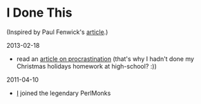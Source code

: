 # I Done This

(Inspired by Paul Fenwick's [article](http://privacygeek.blogspot.com.au/2013/02/reimplementing-idonethis-memory-service.html).)

2013-02-18

* read an [article on procrastination](http://lesswrong.com/lw/3w3/how_to_beat_procrastination/) (that's why I hadn't done my Christmas holidays homework at high-school? :))

2011-04-10

* [I](http://perlmonks.org/?node_id=898593) joined the legendary PerlMonks
